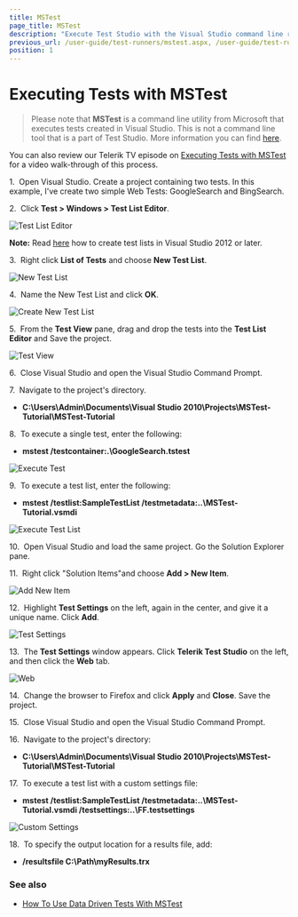 ```yaml
---
title: MSTest
page_title: MSTest
description: "Execute Test Studio with the Visual Studio command line runner MSTest. "
previous_url: /user-guide/test-runners/mstest.aspx, /user-guide/test-runners/mstest
position: 1
---
```

# Executing Tests with MSTest

> Please note that **MSTest** is a command line utility from Microsoft that executes tests created in Visual Studio. This is not a command line tool that is a part of Test Studio. More information you can find <a href="https://msdn.microsoft.com/en-us/library/ms182487.aspx" target="_blank">here</a>.

You can also review our Telerik TV episode on <a href="http://tv.telerik.com/watch/automated-testing-tools/webui-test-studio-executing-webui-tests-with-mstest" target="_blank">Executing Tests with MSTest</a> for a video walk-through of this process.

1.&nbsp; Open Visual Studio. Create a project containing two tests. In this example, I've create two simple Web Tests: GoogleSearch and BingSearch.

2.&nbsp; Click **Test > Windows > Test List Editor**.

![Test List Editor][1]

**Note:** Read <a href="/getting-started/test-execution/visual-studio-2012-and-later-test-list" target="_blank">here</a> how to create test lists in Visual Studio 2012 or later.

3.&nbsp; Right click **List of Tests** and choose **New Test List**.

![New Test List][2]

4.&nbsp; Name the New Test List and click **OK**.

![Create New Test List][3]

5.&nbsp; From the **Test View** pane, drag and drop the tests into the **Test List Editor** and Save the project.

![Test View][4]

6.&nbsp; Close Visual Studio and open the Visual Studio Command Prompt.

7.&nbsp; Navigate to the project's directory.

- **C:\Users\Admin\Documents\Visual Studio 2010\Projects\MSTest-Tutorial\MSTest-Tutorial**

8.&nbsp; To execute a single test, enter the following:

- **mstest /testcontainer:.\GoogleSearch.tstest**

![Execute Test][5]

9.&nbsp; To execute a test list, enter the following:

- **mstest /testlist:SampleTestList /testmetadata:..\MSTest-Tutorial.vsmdi**

![Execute Test List][6]


10.&nbsp; Open Visual Studio and load the same project. Go the Solution Explorer pane.

11.&nbsp; Right click "Solution Items"and choose **Add > New Item**.

![Add New Item][7]

12.&nbsp; Highlight **Test Settings** on the left, again in the center, and give it a unique name. Click **Add**.

![Test Settings][8]

13.&nbsp; The **Test Settings** window appears. Click **Telerik Test Studio** on the left, and then click the **Web** tab.

![Web][9]

14.&nbsp; Change the browser to Firefox and click **Apply** and **Close**. Save the project.

15.&nbsp; Close Visual Studio and open the Visual Studio Command Prompt.

16.&nbsp; Navigate to the project's directory:

- **C:\Users\Admin\Documents\Visual Studio 2010\Projects\MSTest-Tutorial\MSTest-Tutorial**

17.&nbsp; To execute a test list with a custom settings file:
 
- **mstest /testlist:SampleTestList /testmetadata:..\MSTest-Tutorial.vsmdi /testsettings:..\FF.testsettings**

![Custom Settings][10]

18.&nbsp; To specify the output location for a results file, add: 

- **/resultsfile C:\Path\myResults.trx**

### See also
* <a href="/knowledge-base/data-driven-testing-kb/data-driven-test-with-mstest" target="_blank">How To Use Data Driven Tests With MSTest</a>


[1]: /img/features/test-runners/mstest/fig1.png
[2]: /img/features/test-runners/mstest/fig2.png
[3]: /img/features/test-runners/mstest/fig3.png
[4]: /img/features/test-runners/mstest/fig4.png
[5]: /img/features/test-runners/mstest/fig5.png
[6]: /img/features/test-runners/mstest/fig6.png
[7]: /img/features/test-runners/mstest/fig7.png
[8]: /img/features/test-runners/mstest/fig8.png
[9]: /img/features/test-runners/mstest/fig9.png
[10]: /img/features/test-runners/mstest/fig10.png

